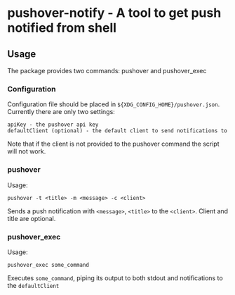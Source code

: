 # pushover-notify - A tool to get push notified from shell

## Usage

The package provides two commands: pushover and pushover\_exec

### Configuration

Configuration file should be placed in `${XDG_CONFIG_HOME}/pushover.json`.
Currently there are only two settings:

    apiKey - the pushover api key
    defaultClient (optional) - the default client to send notifications to

Note that if the client is not provided to the pushover command the script will
not work.

### pushover

Usage:

    pushover -t <title> -m <message> -c <client>

Sends a push notification with `<message>`, `<title>` to the `<client>`.
Client and title are optional.


### pushover\_exec

Usage:

    pushover_exec some_command

Executes `some_command`, piping its output to both stdout and notifications to
the `defaultClient`
